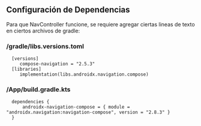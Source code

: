 



## Configuración de Dependencias
Para que NavController funcione, se requiere agregar ciertas lineas de texto en ciertos archivos de gradle:

### /gradle/libs.versions.toml
```
  [versions]
     compose-navigation = "2.5.3"
  [libraries]
     implementation(libs.androidx.navigation.compose)
```
### /App/build.gradle.kts
```
  dependencies {
      androidx-navigation-compose = { module = "androidx.navigation:navigation-compose", version = "2.8.3" }
  }
```